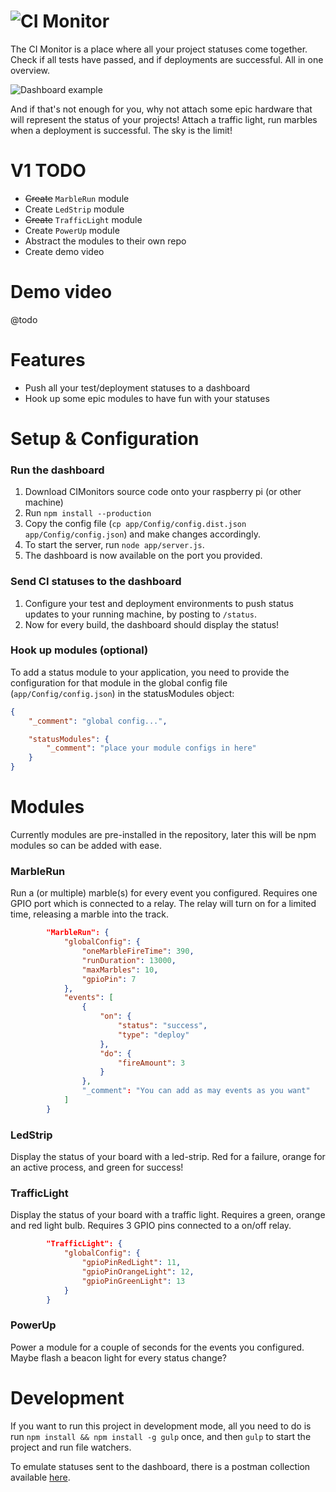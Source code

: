 ![CI Monitor](https://cloud.githubusercontent.com/assets/6495166/14582332/071b3286-0402-11e6-9104-144f5e150189.png)
===

The CI Monitor is a place where all your project statuses come together.
Check if all tests have passed, and if deployments are successful. All
in one overview.

![Dashboard example](https://cloud.githubusercontent.com/assets/6495166/14587781/7bbef534-04b9-11e6-9835-e85f0a05efa8.png)

And if that's not enough for you, why not attach some epic hardware
that will represent the status of your projects! Attach a traffic
light, run marbles when a deployment is successful. The sky is the
limit!

# V1 TODO

* ~~Create~~ `MarbleRun` module
* Create `LedStrip` module
* ~~Create~~ `TrafficLight` module
* Create `PowerUp` module
* Abstract the modules to their own repo
* Create demo video

# Demo video

@todo

# Features

* Push all your test/deployment statuses to a dashboard
* Hook up some epic modules to have fun with your statuses

# Setup & Configuration

### Run the dashboard

1. Download CIMonitors source code onto your raspberry pi (or other
   machine)
1. Run `npm install --production`
1. Copy the config file (`cp app/Config/config.dist.json
    app/Config/config.json`) and make changes accordingly.
1. To start the server, run `node app/server.js`.
1. The dashboard is now available on the port you provided.

### Send CI statuses to the dashboard

1. Configure your test and deployment environments to push status
   updates to your running machine, by posting to `/status`.
1. Now for every build, the dashboard should display the status!

### Hook up modules (optional)

To add a status module to your application, you need to provide the
configuration for that module in the global config file
(`app/Config/config.json`) in the statusModules object:

```json
{
    "_comment": "global config...",

    "statusModules": {
        "_comment": "place your module configs in here"
    }
}
```

# Modules

Currently modules are pre-installed in the repository, later this will be npm modules so can be added with ease.

### MarbleRun

Run a (or multiple) marble(s) for every event you configured. Requires one GPIO port which is connected to a relay.
The relay will turn on for a limited time, releasing a marble into the track.

```json
        "MarbleRun": {
            "globalConfig": {
                "oneMarbleFireTime": 390,
                "runDuration": 13000,
                "maxMarbles": 10,
                "gpioPin": 7
            },
            "events": [
                {
                    "on": {
                        "status": "success",
                        "type": "deploy"
                    },
                    "do": {
                        "fireAmount": 3
                    }
                },
                "_comment": "You can add as may events as you want"
            ]
        }
```

### LedStrip

Display the status of your board with a led-strip. Red for a failure, orange for an active process, and green for success!

### TrafficLight

Display the status of your board with a traffic light. Requires a green, orange and red light bulb. Requires 3 GPIO
pins connected to a on/off relay.

```json
        "TrafficLight": {
            "globalConfig": {
                "gpioPinRedLight": 11,
                "gpioPinOrangeLight": 12,
                "gpioPinGreenLight": 13
            }
        }
```

### PowerUp

Power a module for a couple of seconds for the events you configured. Maybe flash a beacon light for every status change?

# Development

If you want to run this project in development mode, all you need to do
is run `npm install && npm install -g gulp` once, and then `gulp` to
start the project and run file watchers.

To emulate statuses sent to the dashboard, there is a postman collection
available [here](https://www.getpostman.com/collections/773cb5cad1199fd0149d).
